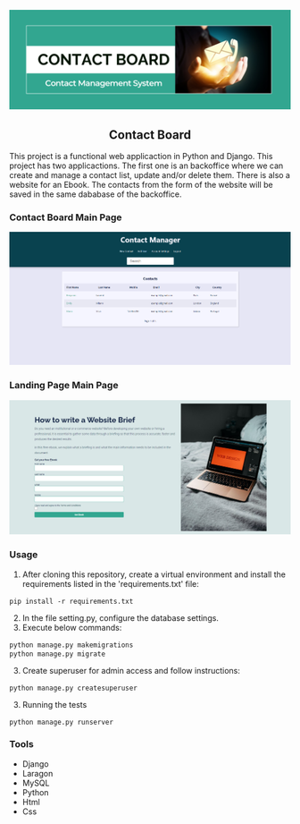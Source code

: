 ![Contact Board Banner Image](landingpage/static/landingpage/images/github_header.png)
<h2 align='center'>Contact Board</h2>

This project is a functional web applicaction in Python and Django. This project has two applicactions. The first one is an backoffice where we can create and manage a contact list, update and/or delete them. There is also a website for an Ebook. The contacts from the form of the website will be saved in the same dababase of the backoffice.

### Contact Board Main Page
![Contact Board main Image](/landingpage/static/landingpage/images/contact_manager.png)

### Landing Page Main Page
![Landingpage main Image](/landingpage/static/landingpage/images/landingpage.png)


### Usage

1. After cloning this repository, create a virtual environment and install the requirements listed in the 'requirements.txt' file:

```
pip install -r requirements.txt
```

2. In the file setting.py, configure the database settings.
3. Execute below commands:

```
python manage.py makemigrations
python manage.py migrate
```
3. Create superuser for admin access and follow instructions:

```
python manage.py createsuperuser
```
3. Running the tests
```
python manage.py runserver
```

### Tools
+ Django
+ Laragon
+ MySQL
+ Python
+ Html
+ Css
